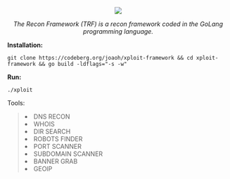 <p align="center"><img src="https://codeberg.org/joaoh/xploit-framework/raw/branch/main/logo/logo.png"/></p>

<i><p align="center">The Recon Framework (TRF) is a recon framework coded in the GoLang programming language.</p></i>

<b>Installation:</b>
```
git clone https://codeberg.org/joaoh/xploit-framework && cd xploit-framework && go build -ldflags="-s -w"
```

<b>Run:</b>
```
./xploit
```

<p>Tools:</p>
<blockquote>
<li>DNS RECON</li>
<li>WHOIS</li>
<li>DIR SEARCH</li>
<li>ROBOTS FINDER</li>
<li>PORT SCANNER</li>
<li>SUBDOMAIN SCANNER</li>
<li>BANNER GRAB</li>
<li>GEOIP</li>
</blockquote>